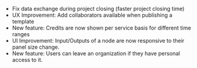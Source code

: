 - Fix data exchange during project closing (faster project closing time)
- UX Improvement: Add collaborators available when publishing a template
- New feature: Credits are now shown per service basis for different time ranges
- UI Improvement: Input/Outputs of a node are now responsive to their panel size change.
- New feature: Users can leave an organization if they have personal access to it.